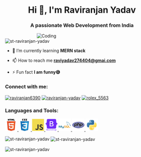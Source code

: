 <h1 align="center">Hi 👋, I'm Raviranjan Yadav</h1>
<h3 align="center">A passionate Web Development from India</h3>

<img align="right" alt="Coding" width="400" src="https://user-images.githubusercontent.com/55389276/140866485-8fb1c876-9a8f-4d6a-98dc-08c4981eaf70.gif">


<p align="left"> <img src="https://komarev.com/ghpvc/?username=st-raviranjan-yadav&label=Profile%20views&color=0e75b6&style=flat" alt="st-raviranjan-yadav" /> </p>

- 🌱 I’m currently learning **MERN stack**

- 📫 How to reach me **raviyadav274404@gmai.com**

- ⚡ Fun fact **I am funny😅**

<h3 align="left">Connect with me:</h3>
<p align="left">
<a href="https://twitter.com/raviranjan6390" target="blank"><img align="center" src="https://raw.githubusercontent.com/rahuldkjain/github-profile-readme-generator/master/src/images/icons/Social/twitter.svg" alt="raviranjan6390" height="30" width="40" /></a>
<a href="https://linkedin.com/in/raviranjan-yadav" target="blank"><img align="center" src="https://raw.githubusercontent.com/rahuldkjain/github-profile-readme-generator/master/src/images/icons/Social/linked-in-alt.svg" alt="raviranjan-yadav" height="30" width="40" /></a>
<a href="https://instagram.com/rolex_5563" target="blank"><img align="center" src="https://raw.githubusercontent.com/rahuldkjain/github-profile-readme-generator/master/src/images/icons/Social/instagram.svg" alt="rolex_5563" height="30" width="40" /></a>
</p>


<h3 align="left">Languages and Tools:</h3>
<p align="left">  <a href="https://www.w3.org/html/" target="_blank" rel="noreferrer"> <img src="https://raw.githubusercontent.com/devicons/devicon/master/icons/html5/html5-original-wordmark.svg" alt="html5" width="40" height="40"/> </a> <a href="https://www.w3schools.com/css/" target="_blank" rel="noreferrer"> <img src="https://raw.githubusercontent.com/devicons/devicon/master/icons/css3/css3-original-wordmark.svg" alt="css3" width="40" height="40"/> </a> <a href="https://developer.mozilla.org/en-US/docs/Web/JavaScript" target="_blank" rel="noreferrer"> <img src="https://raw.githubusercontent.com/devicons/devicon/master/icons/javascript/javascript-original.svg" alt="javascript" width="40" height="40"/> </a>  <a href="https://getbootstrap.com" target="_blank" rel="noreferrer"> <img src="https://raw.githubusercontent.com/devicons/devicon/master/icons/bootstrap/bootstrap-plain-wordmark.svg" alt="bootstrap" width="40" height="40"/> </a> <a href="https://www.mysql.com/" target="_blank" rel="noreferrer"> <img src="https://raw.githubusercontent.com/devicons/devicon/master/icons/mysql/mysql-original-wordmark.svg" alt="mysql" width="40" height="40"/> </a> <a href="https://www.php.net" target="_blank" rel="noreferrer"> <img src="https://raw.githubusercontent.com/devicons/devicon/master/icons/php/php-original.svg" alt="php" width="40" height="40"/> </a> <a href="https://www.python.org" target="_blank" rel="noreferrer"> <img src="https://raw.githubusercontent.com/devicons/devicon/master/icons/python/python-original.svg" alt="python" width="40" height="40"/> </a> </p>

<p><img align="left" src="https://github-readme-stats.vercel.app/api/top-langs?username=st-raviranjan-yadav&show_icons=true&locale=en&layout=compact" alt="st-raviranjan-yadav" /></p>

<p>&nbsp;<img align="center" src="https://github-readme-stats.vercel.app/api?username=st-raviranjan-yadav&show_icons=true&locale=en" alt="st-raviranjan-yadav" /></p>

<p><img align="center" src="https://github-readme-streak-stats.herokuapp.com/?user=st-raviranjan-yadav&" alt="st-raviranjan-yadav" /></p>
